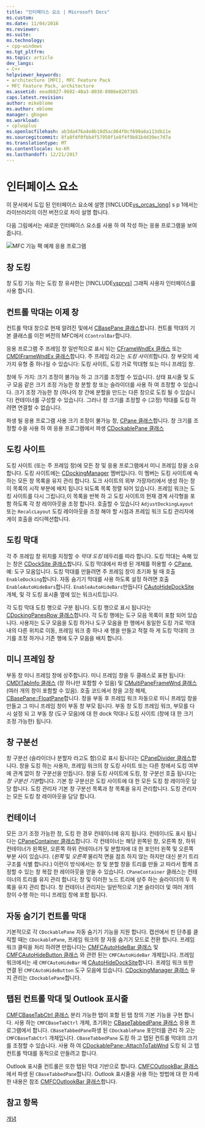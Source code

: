 ```yaml
---
title: "인터페이스 요소 | Microsoft Docs"
ms.custom: 
ms.date: 11/04/2016
ms.reviewer: 
ms.suite: 
ms.technology:
- cpp-windows
ms.tgt_pltfrm: 
ms.topic: article
dev_langs:
- C++
helpviewer_keywords:
- architecture [MFC], MFC Feature Pack
- MFC Feature Pack, architecture
ms.assetid: eead6827-9602-40a3-8038-8986e8207385
caps.latest.revision: 
author: mikeblome
ms.author: mblome
manager: ghogen
ms.workload:
- cplusplus
ms.openlocfilehash: ab3da476a4e8b18d5ac864f0cf690a6a113db11e
ms.sourcegitcommit: 8fa8fdf0fbb4f57950f1e8f4f9b81b4d39ec7d7a
ms.translationtype: MT
ms.contentlocale: ko-KR
ms.lasthandoff: 12/21/2017
---
```

# <a name="interface-elements"></a>인터페이스 요소
이 문서에서 도입 된 인터페이스 요소에 설명 [!INCLUDE[vs_orcas_long](../atl/reference/includes/vs_orcas_long_md.md)] s p 1에서는 라이브러리의 이전 버전으로 차이 설명 합니다.  
  
 다음 그림에서는 새로운 인터페이스 요소를 사용 하 여 작성 하는 응용 프로그램을 보여 줍니다.  
  
 ![MFC 기능 팩 예제 응용 프로그램](../mfc/media/mfc_featurepack.png "mfc_featurepack")  
  
## <a name="window-docking"></a>창 도킹  
 창 도킹 기능 하는 도킹 창 유사한는 [!INCLUDE[vsprvs](../assembler/masm/includes/vsprvs_md.md)] 그래픽 사용자 인터페이스를 사용 합니다.  
  
## <a name="control-bars-are-now-panes"></a>컨트롤 막대는 이제 창  
 컨트롤 막대 창으로 현재 알려진 및에서 [CBasePane 클래스](../mfc/reference/cbasepane-class.md)합니다. 컨트롤 막대의 기본 클래스를 이전 버전의 MFC에서 `CControlBar`합니다.  
  
 응용 프로그램 주 프레임 창 일반적으로 표시 되는 [CFrameWndEx 클래스](../mfc/reference/cframewndex-class.md) 또는 [CMDIFrameWndEx 클래스](../mfc/reference/cmdiframewndex-class.md)합니다. 주 프레임 라고는 *도킹 사이트*합니다. 창 부모의 세 가지 유형 중 하나일 수 있습니다: 도킹 사이트, 도킹 가로 막대형 또는 미니 프레임 창.  
  
 창에 두 가지: 크기 조정이 불가능 하 고 크기를 조정할 수 있습니다. 상태 표시줄 및 도구 모음 같은 크기 조정 가능한 창 분할 창 또는 슬라이더를 사용 하 여 조정할 수 있습니다. 크기 조정 가능한 창 (하나의 창 간에 분할을 만드는 다른 창으로 도킹 될 수 있습니다) 컨테이너를 구성할 수 있습니다. 그러나 창 크기를 조정할 수 (고정) 막대를 도킹 하려면 연결할 수 없습니다.  
  
 파생 될 응용 프로그램 사용 크기 조정이 불가능 창, [CPane 클래스](../mfc/reference/cpane-class.md)합니다.  창 크기를 조정할 수을 사용 하 여 응용 프로그램에서 파생 [CDockablePane 클래스](../mfc/reference/cdockablepane-class.md)  
  
## <a name="dock-site"></a>도킹 사이트  
 도킹 사이트 (또는 주 프레임 창)에 모든 창 및 응용 프로그램에서 미니 프레임 창을 소유합니다. 도킹 사이트에는 [CDockingManager](../mfc/reference/cdockingmanager-class.md) 멤버입니다. 이 멤버는 도킹 사이트에 속하는 모든 창 목록을 유지 관리 합니다. 도크 사이트의 외부 가장자리에서 생성 하는 창이 목록의 시작 부분에 배치 됩니다 되도록 목록 정렬 되어 있습니다. 프레임 워크는 도킹 사이트를 다시 그립니다,이 목록을 반복 하 고 도킹 사이트의 현재 경계 사각형을 포함 하도록 각 창 레이아웃을 조정 합니다. 호출할 수 있습니다 `AdjustDockingLayout` 또는 `RecalcLayout` 도킹 레이아웃을 조정 해야 할 시점과 프레임 워크 도킹 관리자에 게이 호출을 리디렉션합니다.  
  
## <a name="dock-bars"></a>도킹 막대  
 각 주 프레임 창 위치를 지정할 수 *막대 도킹* 테두리를 따라 합니다. 도킹 막대는 속해 있는 창은 [CDockSite 클래스](../mfc/reference/cdocksite-class.md)합니다. 도킹 막대에서 파생 된 개체를 허용할 수 [CPane](../mfc/reference/cpane-class.md), 예: 도구 모음입니다. 도킹 막대를 만들려면 주 프레임 창이 초기화 될 때 호출 `EnableDocking`합니다. 자동 숨기기 막대를 사용 하도록 설정 하려면 호출 `EnableAutoHideBars`합니다. `EnableAutoHideBars`만듭니다 [CAutoHideDockSite](../mfc/reference/cautohidedocksite-class.md) 개체, 및 각 도킹 표시줄 옆에 있는 워크시트입니다.  
  
 각 도킹 막대 도킹 행으로 구분 됩니다. 도킹 행으로 표시 됩니다는 [CDockingPanesRow 클래스](../mfc/reference/cdockingpanesrow-class.md)합니다. 각 도킹 행에는 도구 모음 목록이 포함 되어 있습니다. 사용자는 도구 모음을 도킹 하거나 도구 모음을 한 행에서 동일한 도킹 가로 막대 내의 다른 위치로 이동, 프레임 워크 중 하나 새 행을 만들고 적절 하 게 도킹 막대의 크기를 조정 하거나 기존 행에 도구 모음을 배치 합니다.  
  
## <a name="mini-frame-windows"></a>미니 프레임 창  
 부동 창 미니 프레임 창에 상주합니다. 미니 프레임 창을 두 클래스로 표현 됩니다: [CMDITabInfo 클래스](../mfc/reference/cmditabinfo-class.md) (창 하나만 포함할 수 있음) 및 [CMultiPaneFrameWnd 클래스](../mfc/reference/cmultipaneframewnd-class.md) (여러 개의 창이 포함할 수 있음). 호출 코드에서 창을 고정 해제, [CBasePane::FloatPane](../mfc/reference/cbasepane-class.md#floatpane)합니다. 창을 부동 후 프레임 워크 자동으로 미니 프레임 창을 만들고 그 미니 프레임 창이 부동 창 부모 됩니다. 부동 창 도킹 프레임 워크, 부모를 다시 설정 되 고 부동 창 (도구 모음)에 대 한 dock 막대나 도킹 사이트 (창에 대 한 크기 조정 가능한) 됩니다.  
  
## <a name="pane-dividers"></a>창 구분선  
 창 구분선 (슬라이더나 분할자 라고도 함)으로 표시 됩니다는 [CPaneDivider 클래스](../mfc/reference/cpanedivider-class.md)합니다. 창을 도킹 하는 사용자, 프레임 워크의 창 도킹 사이트 또는 다른 창에서 도킹 여부에 관계 없이 창 구분선을 만듭니다. 창을 도킹 사이트에 도킹, 창 구분선 호출 됩니다는 *창 구분선 기본*합니다. 기본 창 구분선은 도킹 사이트에 대 한 모든 도킹 창 레이아웃 담당 합니다. 도킹 관리자 기본 창 구분선 목록과 창 목록을 유지 관리합니다. 도킹 관리자는 모든 도킹 창 레이아웃을 담당 합니다.  
  
## <a name="containers"></a>컨테이너  
 모든 크기 조정 가능한 창, 도킹 한 경우 컨테이너에 유지 됩니다. 컨테이너도 표시 됩니다는 [CPaneContainer 클래스](../mfc/reference/cpanecontainer-class.md)합니다. 각 컨테이너는 해당 왼쪽된 창, 오른쪽 창, 하위 컨테이너가 왼쪽된, 오른쪽 하위 컨테이너가 및 분할자에 대 한 포인터 왼쪽 및 오른쪽 부분 사이 있습니다. (*왼쪽* 및 *오른쪽* 물리적 면을 참조 하지 않는 하지만 대신 분기 트리 구조를 식별 합니다.) 이런이 방식에서는 창 및 분할 창을 트리를 만들 고 따라서 함께 조정할 수 있는 창 복잡 한 레이아웃을 얻을 수 있습니다. `CPaneContainer` 클래스는 컨테이너의 트리를 유지 관리 합니다; 창 및 이러한 노드 트리에 상주 하는 슬라이더의 두 목록을 유지 관리 합니다. 창 컨테이너 관리자는 일반적으로 기본 슬라이더 및 여러 개의 창이 수행 하는 미니 프레임 창에 포함 됩니다.  
  
## <a name="auto-hide-control-bars"></a>자동 숨기기 컨트롤 막대  
 기본적으로 각 `CDockablePane` 자동 숨기기 기능을 지원 합니다. 캡션에서 핀 단추를 클릭할 때는 `CDockablePane`, 프레임 워크의 창 자동 숨기기 모드로 전환 합니다. 프레임 워크 클릭을 처리 하려면 만듭니다는 [CMFCAutoHideBar 클래스](../mfc/reference/cmfcautohidebar-class.md) 및 [CMFCAutoHideButton 클래스](../mfc/reference/cmfcautohidebutton-class.md) 와 관련 된는 `CMFCAutoHideBar` 개체입니다. 프레임 워크에서는 새 `CMFCAutoHideBar` 에 [CAutoHideDockSite](../mfc/reference/cautohidedocksite-class.md)합니다. 프레임 워크 또한 연결 된 `CMFCAutoHideButton` 도구 모음에 있습니다. [CDockingManager 클래스](../mfc/reference/cdockingmanager-class.md) 유지 관리는 `CDockablePane`합니다.  
  
## <a name="tabbed-control-bars-and-outlook-bars"></a>탭된 컨트롤 막대 및 Outlook 표시줄  
 [CMFCBaseTabCtrl 클래스](../mfc/reference/cmfcbasetabctrl-class.md) 분리 가능한 탭이 포함 된 탭 창의 기본 기능을 구현 합니다. 사용 하는 `CMFCBaseTabCtrl` 개체, 초기화는 [CBaseTabbedPane 클래스](../mfc/reference/cbasetabbedpane-class.md) 응용 프로그램에서 합니다. `CBaseTabbedPane`파생 된 `CDockablePane` 포인터를 관리 하 고는 `CMFCBaseTabCtrl` 개체입니다. `CBaseTabbedPane` 도킹 하 고 탭된 컨트롤 막대의 크기를 조정할 수 있습니다. 사용 하 여 [CDockablePane::AttachToTabWnd](../mfc/reference/cdockablepane-class.md#attachtotabwnd) 도킹 되 고 탭 컨트롤 막대를 동적으로 만들려고 합니다.  
  
 Outlook 표시줄 컨트롤은 또한 탭된 막대 기반으로 합니다. [CMFCOutlookBar 클래스](../mfc/reference/cmfcoutlookbar-class.md) 에서 파생 된 `CBaseTabbedPane`합니다. Outlook 표시줄을 사용 하는 방법에 대 한 자세한 내용은 참조 [CMFCOutlookBar 클래스](../mfc/reference/cmfcoutlookbar-class.md)합니다.  
  
## <a name="see-also"></a>참고 항목  
 [개념](../mfc/mfc-concepts.md)

